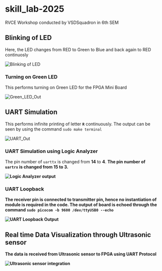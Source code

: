 # skill_lab-2025
RVCE Workshop conducted by VSDSquadron in 6th SEM


## Blinking of LED

Here, the LED changes from RED to Green to Blue and back again to RED continuosly


![Blinking of LED](https://github.com/user-attachments/assets/2345efb1-3ea0-42bf-8cba-09b4c4136e17)


### Turning on Green LED

This performs turning on Green LED for the FPGA Mini Board


![Green_LED_Out](https://github.com/user-attachments/assets/3b0f27c9-aec6-4ed9-9017-9638d3ad36c3)


## UART Simulation

This performs infinite printing of letter **`R`** continuously.
The output can be seen by using the command ``` sudo make terminal ```

![UART_Out](https://github.com/user-attachments/assets/c22421d7-0932-48b2-9d9a-27d9fdd4f4f8)


### UART Simulation using Logic Analyzer 

The pin number of `uarttx` is changed from **14** to  **4**. <b>
The pin number of `uartrx` is changed from **15** to  **3**. <b>

![Logic Analyzer output](https://github.com/user-attachments/assets/f39c7adf-37f8-4abb-a484-b5bf5ab76db3)


### UART Loopback

The receiver pin is connected to transmitter pin, hence no **instantiation** of module is required in the code.
The output of board is echoed through the command **``` sudo picocom -b 9600 /dev/ttyUSB0 --echo ```**

![UART Loopback Output](https://github.com/user-attachments/assets/f88d1d39-1700-4343-ae53-2404b0cdc7a8)


## Real time Data Visualization through Ultrasonic sensor

The data is received from Ultrasonic sensor to FPGA using UART Protocol

![Ultrasonic sensor integration](https://github.com/user-attachments/assets/0efb9588-1f41-4f66-95ae-08263ee9b4a9)

